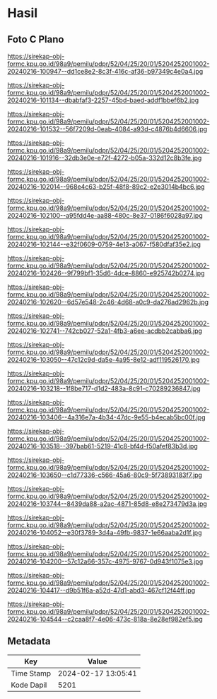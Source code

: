 # Hasil

## Foto C Plano

https://sirekap-obj-formc.kpu.go.id/98a9/pemilu/pdpr/52/04/25/20/01/5204252001002-20240216-100947--dd1ce8e2-8c3f-416c-af36-b97349c4e0a4.jpg

https://sirekap-obj-formc.kpu.go.id/98a9/pemilu/pdpr/52/04/25/20/01/5204252001002-20240216-101134--dbabfaf3-2257-45bd-baed-addf1bbef6b2.jpg

https://sirekap-obj-formc.kpu.go.id/98a9/pemilu/pdpr/52/04/25/20/01/5204252001002-20240216-101532--56f7209d-0eab-4084-a93d-c4876b4d6606.jpg

https://sirekap-obj-formc.kpu.go.id/98a9/pemilu/pdpr/52/04/25/20/01/5204252001002-20240216-101916--32db3e0e-e72f-4272-b05a-332d12c8b3fe.jpg

https://sirekap-obj-formc.kpu.go.id/98a9/pemilu/pdpr/52/04/25/20/01/5204252001002-20240216-102014--968e4c63-b25f-48f8-89c2-e2e3014b4bc6.jpg

https://sirekap-obj-formc.kpu.go.id/98a9/pemilu/pdpr/52/04/25/20/01/5204252001002-20240216-102100--a95fdd4e-aa88-480c-8e37-0186f6028a97.jpg

https://sirekap-obj-formc.kpu.go.id/98a9/pemilu/pdpr/52/04/25/20/01/5204252001002-20240216-102144--e32f0609-0759-4e13-a067-f580dfaf35e2.jpg

https://sirekap-obj-formc.kpu.go.id/98a9/pemilu/pdpr/52/04/25/20/01/5204252001002-20240216-102426--9f799bf1-35d6-4dce-8860-e925742b0274.jpg

https://sirekap-obj-formc.kpu.go.id/98a9/pemilu/pdpr/52/04/25/20/01/5204252001002-20240216-102620--6d57e548-2c46-4d68-a0c9-da276ad2962b.jpg

https://sirekap-obj-formc.kpu.go.id/98a9/pemilu/pdpr/52/04/25/20/01/5204252001002-20240216-102741--742cb027-52a1-4fb3-a6ee-acdbb2cabba6.jpg

https://sirekap-obj-formc.kpu.go.id/98a9/pemilu/pdpr/52/04/25/20/01/5204252001002-20240216-103050--47c12c9d-da5e-4a95-8e12-adf119526170.jpg

https://sirekap-obj-formc.kpu.go.id/98a9/pemilu/pdpr/52/04/25/20/01/5204252001002-20240216-103218--1f8be717-d1d2-483a-8c91-c70289236847.jpg

https://sirekap-obj-formc.kpu.go.id/98a9/pemilu/pdpr/52/04/25/20/01/5204252001002-20240216-103406--4a316e7a-4b34-47dc-9e55-b4ecab5bc00f.jpg

https://sirekap-obj-formc.kpu.go.id/98a9/pemilu/pdpr/52/04/25/20/01/5204252001002-20240216-103518--397bab61-5219-41c8-bf4d-f50afef83b3d.jpg

https://sirekap-obj-formc.kpu.go.id/98a9/pemilu/pdpr/52/04/25/20/01/5204252001002-20240216-103650--c1d77336-c566-45a6-80c9-5f73893183f7.jpg

https://sirekap-obj-formc.kpu.go.id/98a9/pemilu/pdpr/52/04/25/20/01/5204252001002-20240216-103744--8439da88-a2ac-4871-85d8-e8e273479d3a.jpg

https://sirekap-obj-formc.kpu.go.id/98a9/pemilu/pdpr/52/04/25/20/01/5204252001002-20240216-104052--e30f3789-3d4a-49fb-9837-1e66aaba2d1f.jpg

https://sirekap-obj-formc.kpu.go.id/98a9/pemilu/pdpr/52/04/25/20/01/5204252001002-20240216-104200--57c12a66-357c-4975-9767-0d943f1075e3.jpg

https://sirekap-obj-formc.kpu.go.id/98a9/pemilu/pdpr/52/04/25/20/01/5204252001002-20240216-104417--d9b51f6a-a52d-47d1-abd3-467cf12f44ff.jpg

https://sirekap-obj-formc.kpu.go.id/98a9/pemilu/pdpr/52/04/25/20/01/5204252001002-20240216-104544--c2caa8f7-4e06-473c-818a-8e28ef982ef5.jpg


## Metadata

| Key        | Value               |
| ---------- | ------------------- |
| Time Stamp | 2024-02-17 13:05:41 |
| Kode Dapil | 5201                |



